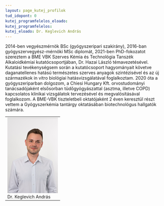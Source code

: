 ```yaml
---
layout: page_kutej_profilok
tud_idopont: 0
kutej_programfelelos_eloado:
kutej_programfelelos:
kutej_eloado: Dr. Keglevich András
---
```

2014-ben vegyészmérnök BSc (gyógyszeripari szakirány), 2016-ban gyógyszervegyész-mérnöki MSc diplomát, 2021-ben PhD-fokozatot szereztem a BME VBK Szerves Kémia és Technológia Tanszék Alkaloidkémiai kutatócsoportjában, Dr. Hazai László témavezetésével. Kutatási tevékenységsem során a kutatócsoport hagyományait követve daganatellenes hatású természetes szerves anyagok szintézisével és az új származékok in vitro biológiai hatásvizsgálatával foglalkoztam. 2020 óta a gyógyszeriparban dolgozom, a Chiesi Hungary Kft. orvostudományi tanácsadójaként elsősorban tüdőgyógyászattal (asztma, illetve COPD) kapcsolatos klinikai vizsgálatok tervezésével és megvalósításával foglalkozom. A BME-VBK tiszteletbeli oktatójaként 2 éven keresztül részt vettem a Gyógyszerkémia tantárgy oktatásában biotechnológus hallgatók számára. 



 <table class="picture">
<tr>
<td>

<div class="gallery">
    <img src="images/keglevich_andras.png" max-width="250" max-height="200">
  <div class="desc">Dr. Keglevich András</div>
</div>

</td>
</tr>
</table>
